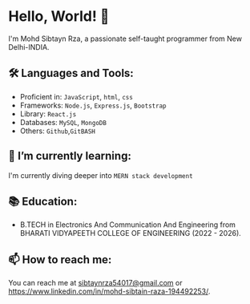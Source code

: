 # Hello, World! 👋

I'm Mohd Sibtayn Rza, a passionate self-taught programmer from New Delhi-INDIA.

## 🛠️ Languages and Tools:

- Proficient in:  `JavaScript`, `html`, `css`
- Frameworks:  `Node.js`, `Express.js`, `Bootstrap`
- Library: `React.js`
- Databases: `MySQL`, `MongoDB`
- Others: `Github`,`GitBASH`

## 🌱 I’m currently learning:

I'm currently diving deeper into `MERN stack development`


## 📚 Education:

- B.TECH in Electronics And Communication And Engineering from BHARATI VIDYAPEETH COLLEGE OF ENGINEERING (2022 - 2026).

## 📫 How to reach me:

You can reach me at sibtaynrza54017@gmail.com  or
https://www.linkedin.com/in/mohd-sibtain-raza-194492253/.



